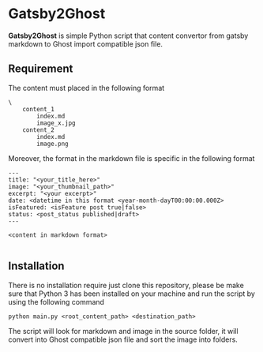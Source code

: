 # Gatsby2Ghost

**Gatsby2Ghost** is simple Python script that content convertor from gatsby markdown to Ghost import compatible json file. 

## Requirement

The content must placed in the following format

```
\
    content_1
        index.md
        image_x.jpg
    content_2
        index.md
        image.png
```

Moreover, the format in the markdown file is specific in the following format

```
---
title: "<your_title_here>"
image: "<your_thumbnail_path>"
excerpt: "<your excerpt>"
date: <datetime in this format <year-month-dayT00:00:00.000Z>
isFeatured: <isFeature post true|false>
status: <post_status published|draft>
---

<content in markdown format>
	

```

## Installation

There is no installation require just clone this repository, please be make sure that Python 3 has been installed on your machine and run the script by using the following command

```
python main.py <root_content_path> <destination_path>
```

The script will look for markdown and image in the source folder, it will convert into Ghost compatible json file and sort the image into folders.